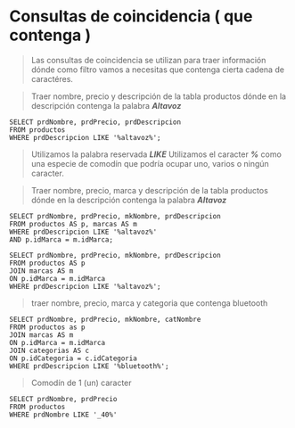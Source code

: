 # Consultas de coincidencia ( que contenga )

> Las consultas de coincidencia se utilizan para traer información dónde como filtro vamos a necesitas que contenga cierta cadena de caractéres.

> Traer nombre, precio y descripción de la 
> tabla productos dónde en la descripción contenga la palabra ***Altavoz*** 

    SELECT prdNombre, prdPrecio, prdDescripcion
    FROM productos
    WHERE prdDescripcion LIKE '%altavoz%';

> Utilizamos la palabra reservada ***LIKE***
> Utilizamos el caracter ***%*** como una especie 
> de comodín que podría ocupar uno, varios o ningún caracter.

> Traer nombre, precio, marca y descripción de la
> tabla productos dónde en la descripción contenga la palabra ***Altavoz*** 

    SELECT prdNombre, prdPrecio, mkNombre, prdDescripcion  
    FROM productos AS p, marcas AS m  
    WHERE prdDescripcion LIKE '%altavoz%'  
    AND p.idMarca = m.idMarca;

    SELECT prdNombre, prdPrecio, mkNombre, prdDescripcion  
    FROM productos AS p  
    JOIN marcas AS m  
    ON p.idMarca = m.idMarca  
    WHERE prdDescripcion LIKE '%altavoz%';  

> traer nombre, precio, marca y categoria
> que contenga bluetooth

    SELECT prdNombre, prdPrecio, mkNombre, catNombre  
    FROM productos as p  
    JOIN marcas AS m  
    ON p.idMarca = m.idMarca  
    JOIN categorias AS c  
    ON p.idCategoria = c.idCategoria  
    WHERE prdDescripcion LIKE '%bluetooth%';


> Comodín de 1 (un) caracter
 
    SELECT prdNombre, prdPrecio 
    FROM productos
    WHERE prdNombre LIKE '_40%'
